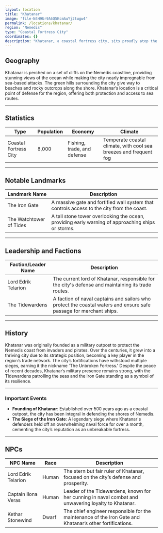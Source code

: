 ```yaml
---
layout: location
title: "Khatanar"
image: "file-N4H9Ur9A6Q5KcmAuYj2tugw4"
permalink: /locations/khatanar/
region: "Nemedis"
type: "Coastal Fortress City"
coordinates: {}
description: "Khatanar, a coastal fortress city, sits proudly atop the cliffs overlooking the rough seas of Nemedis. Known for its defensive strength and strategic importance, it serves as a gateway between the fertile plains inland and the seas beyond."
---
```


## Geography

Khatanar is perched on a set of cliffs on the Nemedis coastline, providing stunning views of the ocean while making the city nearly impregnable from sea-based attacks. The green hills surrounding the city give way to beaches and rocky outcrops along the shore. Khatanar’s location is a critical point of defense for the region, offering both protection and access to sea routes.

---

## Statistics

| Type                | Population | Economy              | Climate                   |
|---------------------|------------|----------------------|---------------------------|
| Coastal Fortress City | 8,000      | Fishing, trade, and defense | Temperate coastal climate, with cool sea breezes and frequent fog |

---

## Notable Landmarks

| Landmark Name        | Description                                                                                     |
|----------------------|-------------------------------------------------------------------------------------------------|
| The Iron Gate        | A massive gate and fortified wall system that controls access to the city from the coast.        |
| The Watchtower of Tides | A tall stone tower overlooking the ocean, providing early warning of approaching ships or storms. |

---

## Leadership and Factions

| Faction/Leader Name    | Description                                                                                     |
|------------------------|-------------------------------------------------------------------------------------------------|
| Lord Edrik Telarion     | The current lord of Khatanar, responsible for the city's defense and maintaining its trade routes. |
| The Tidewardens        | A faction of naval captains and sailors who protect the coastal waters and ensure safe passage for merchant ships. |

---

## History

Khatanar was originally founded as a military outpost to protect the Nemedis coast from invaders and pirates. Over the centuries, it grew into a thriving city due to its strategic position, becoming a key player in the region’s trade network. The city’s fortifications have withstood multiple sieges, earning it the nickname 'The Unbroken Fortress.' Despite the peace of recent decades, Khatanar’s military presence remains strong, with the Tidewardens patrolling the seas and the Iron Gate standing as a symbol of its resilience.

---

### Important Events

- **Founding of Khatanar**: Established over 500 years ago as a coastal outpost, the city has been integral in defending the shores of Nemedis.
- **The Siege of the Iron Gate**: A legendary siege where Khatanar's defenders held off an overwhelming naval force for over a month, cementing the city’s reputation as an unbreakable fortress.

---

## NPCs

| NPC Name           | Race     | Description                                           |
|--------------------|----------|-------------------------------------------------------|
| Lord Edrik Telarion | Human    | The stern but fair ruler of Khatanar, focused on the city’s defense and prosperity. |
| Captain Ilona Veras | Human    | Leader of the Tidewardens, known for her cunning in naval combat and unwavering loyalty to Khatanar. |
| Kethar Stonewind    | Dwarf    | The chief engineer responsible for the maintenance of the Iron Gate and Khatanar’s other fortifications. |

